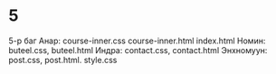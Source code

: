 # 5
5-р баг
Анар: course-inner.css course-inner.html index.html
Номин: buteel.css, buteel.html
Индра: contact.css, contact.html
Энхномуун: post.css, post.html. style.css
